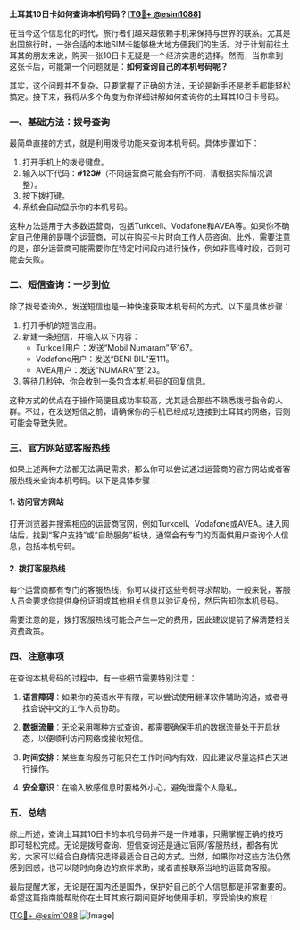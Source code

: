 **土耳其10日卡如何查询本机号码？[[TG💪+ @esim1088](https://t.me/s/esim1088)]**

在当今这个信息化的时代，旅行者们越来越依赖手机来保持与世界的联系。尤其是出国旅行时，一张合适的本地SIM卡能够极大地方便我们的生活。对于计划前往土耳其的朋友来说，购买一张10日卡无疑是一个经济实惠的选择。然而，当你拿到这张卡后，可能第一个问题就是：**如何查询自己的本机号码呢？**

其实，这个问题并不复杂，只要掌握了正确的方法，无论是新手还是老手都能轻松搞定。接下来，我将从多个角度为你详细讲解如何查询你的土耳其10日卡号码。

### 一、基础方法：拨号查询

最简单直接的方式，就是利用拨号功能来查询本机号码。具体步骤如下：

1. 打开手机上的拨号键盘。
2. 输入以下代码：**#123#**（不同运营商可能会有所不同，请根据实际情况调整）。
3. 按下拨打键。
4. 系统会自动显示你的本机号码。

这种方法适用于大多数运营商，包括Turkcell、Vodafone和AVEA等。如果你不确定自己使用的是哪个运营商，可以在购买卡片时向工作人员咨询。此外，需要注意的是，部分运营商可能需要你在特定时间段内进行操作，例如非高峰时段，否则可能会失败。

### 二、短信查询：一步到位

除了拨号查询外，发送短信也是一种快速获取本机号码的方式。以下是具体步骤：

1. 打开手机的短信应用。
2. 新建一条短信，并输入以下内容：
   - Turkcell用户：发送“Mobil Numaram”至167。
   - Vodafone用户：发送“BENI BIL”至111。
   - AVEA用户：发送“NUMARA”至123。
3. 等待几秒钟，你会收到一条包含本机号码的回复信息。

这种方式的优点在于操作简便且成功率较高，尤其适合那些不熟悉拨号指令的人群。不过，在发送短信之前，请确保你的手机已经成功连接到土耳其的网络，否则可能会导致失败。

### 三、官方网站或客服热线

如果上述两种方法都无法满足需求，那么你可以尝试通过运营商的官方网站或者客服热线来查询本机号码。以下是具体步骤：

#### 1. 访问官方网站
打开浏览器并搜索相应的运营商官网，例如Turkcell、Vodafone或AVEA。进入网站后，找到“客户支持”或“自助服务”板块，通常会有专门的页面供用户查询个人信息，包括本机号码。

#### 2. 拨打客服热线
每个运营商都有专门的客服热线，你可以拨打这些号码寻求帮助。一般来说，客服人员会要求你提供身份证明或其他相关信息以验证身份，然后告知你本机号码。

需要注意的是，拨打客服热线可能会产生一定的费用，因此建议提前了解清楚相关资费政策。

### 四、注意事项

在查询本机号码的过程中，有一些细节需要特别注意：

1. **语言障碍**：如果你的英语水平有限，可以尝试使用翻译软件辅助沟通，或者寻找会说中文的工作人员协助。
   
2. **数据流量**：无论采用哪种方式查询，都需要确保手机的数据流量处于开启状态，以便顺利访问网络或接收短信。

3. **时间安排**：某些查询服务可能只在工作时间内有效，因此建议尽量选择白天进行操作。

4. **安全意识**：在输入敏感信息时要格外小心，避免泄露个人隐私。

### 五、总结

综上所述，查询土耳其10日卡的本机号码并不是一件难事，只需掌握正确的技巧即可轻松完成。无论是拨号查询、短信查询还是通过官网/客服热线，都各有优劣，大家可以结合自身情况选择最适合自己的方式。当然，如果你对这些方法仍然感到困惑，也可以随时向身边的旅伴求助，或者直接联系当地的运营商客服。

最后提醒大家，无论是在国内还是国外，保护好自己的个人信息都是非常重要的。希望这篇指南能帮助你在土耳其旅行期间更好地使用手机，享受愉快的旅程！

[[TG💪+ @esim1088](https://t.me/s/esim1088) ![Image](https://i.postimg.cc/4NQfJmqS/Snipaste-2025-05-13-00-14-12.png)]